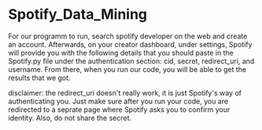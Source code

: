 # Spotify_Data_Mining
For our programm to run, search spotify developer on the web and create an account. Afterwards, on your creator dashboard, under settings, Spotify will provide you with the following details that you should paste in the Spotify.py file under the authentication section: cid, secret, redirect_uri, and username. From there, when you run our code, you will be able to get the results that we got.

disclaimer: the redirect_uri doesn't really work, it is just Spotify's way of authenticating you. Just make sure after you run your code, you are redirected to a seprate page where Spotify asks you to confirm your identity. Also, do not share the secret. 
